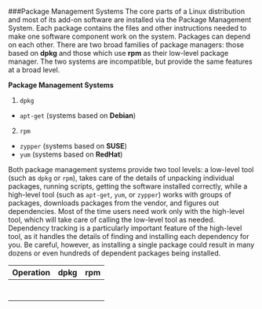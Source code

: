 ###Package Management Systems
The core parts of a Linux distribution and most of its add-on software are installed via the Package Management System. Each package contains the files and other instructions needed to make one software component work on the system. Packages can depend on each other. There are two broad families of package managers: those based on **dpkg** and those which use **rpm** as their low-level package manager. The two systems are incompatible, but provide the same features at a broad level.

**Package Management Systems**

1. ``dpkg``
  * ``apt-get`` (systems based on **Debian**)
2. ``rpm``
  * ``zypper`` (systems based on **SUSE**)
  * ``yum`` (systems based on **RedHat**)

Both package management systems provide two tool levels: a low-level tool (such as ``dpkg`` or ``rpm``), takes care of the details of unpacking individual packages, running scripts, getting the software installed correctly, while a high-level tool (such as ``apt-get``, ``yum``, or ``zypper``) works with groups of packages, downloads packages from the vendor, and figures out dependencies. Most of the time users need work only with the high-level tool, which will take care of calling the low-level tool as needed. Dependency tracking is a particularly important feature of the high-level tool, as it handles the details of finding and installing each dependency for you. Be careful, however, as installing a single package could result in many dozens or even hundreds of dependent packages being installed.

|Operation|dpkg|rpm|
|---------|-----------|-----------|
||||
||||
||||
||||
||||
||||
||||
